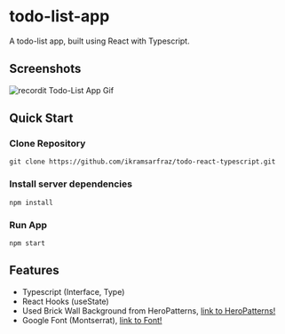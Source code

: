 # todo-list-app

A todo-list app, built using React with Typescript.

## Screenshots

![recordit Todo-List App Gif](http://g.recordit.co/YI5v9CTB8x.gif)

## Quick Start

### Clone Repository

```
git clone https://github.com/ikramsarfraz/todo-react-typescript.git
```

### Install server dependencies

```
npm install
```

### Run App

```
npm start
```

## Features

- Typescript (Interface, Type)
- React Hooks (useState)
- Used Brick Wall Background from HeroPatterns, [link to HeroPatterns!](https://www.heropatterns.com/)
- Google Font (Montserrat), [link to Font!](https://fonts.googleapis.com/css2?family=Montserrat&display=swap)
